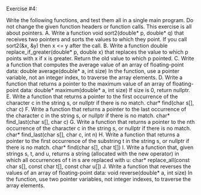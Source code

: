 Exercise #4:

Write the following functions, and test them all in a single main program.  Do not change the given function headers or function calls.  This exercise is all about pointers.
A.	Write a function
void sort2(double* p, double* q)
that receives two pointers and sorts the values to which they point. If you call
sort2(&x, &y)
then x <= y after the call.
B.	Write a function
double replace_if_greater(double* p, double x)
that replaces the value to which p points with x if x is greater. Return the old value to which p pointed.
C.	Write a function that computes the average value of an array of floating-point data:
double average(double* a, int size)
In the function, use a pointer variable, not an integer index, to traverse the array elements.
D.	Write a function that returns a pointer to the maximum value of an array of floating-point data:
double* maximum(double* a, int size)
If size is 0, return nullptr.
E.	Write a function that returns a pointer to the first occurrence of the character c in the string s, or nullptr if there is no match.
char* find(char s[], char c)
F.	Write a function that returns a pointer to the last occurrence of the character c in the string s, or nullptr if there is no match.
char* find_last(char s[], char c)
G.	Write a function that returns a pointer to the nth occurrence of the character c in the string s, or nullptr if there is no match.
char* find_last(char s[], char c, int n)
H.	Write a function that returns a pointer to the first occurrence of the substring t in the string s, or nullptr if there is no match.
char* find(char s[], char t[])
I.	Write a function that, given strings s, t, and u, returns a string (allocated with the new operator) in which all occurrences of t in s are replaced with u:
char* replace_all(const char s[], const char t[], const char u[])
J.	Write a function that reverses the values of an array of floating-point data:
void reverse(double* a, int size)
In the function, use two pointer variables, not integer indexes, to traverse the array elements.
